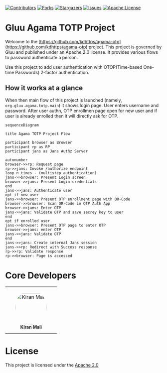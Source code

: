 [![Contributors][contributors-shield]](contributors-url)
[![Forks][forks-shield]](forks-url)
[![Stargazers][stars-shield]](stars-url)
[![Issues][issues-shield]](issues-url)
[![Apache License][license-shield]](license-url)

# Gluu Agama TOTP Project

Welcome to the [https://github.com/kdhttps/agama-otp](https://github.com/kdhttps/agama-otp) project. This project is governed by Gluu and published under an Apache 2.0 license. It provides various flows to password authenticate a person.

Use this project to add user authentication with OTOP(Time-based One-time Passwords) 2-factor authentication.

## How it works at a glance

When then main flow of this project is launched (namely, `org.gluu.agama.totp.main`) it shows login page. User enters username and password. After user authn, OTP enrollmen page open for new user and if user is already enrolled then it will directly ask for OTP.

```mermaid
sequenceDiagram

title Agama TOTP Project Flow

participant browser as Browser
participant rp as RP
participant jans as Jans Authz Server

autonumber
browser->>rp: Request page
rp->>jans: Invoke /authorize endpoint
loop n times - (multistep authentication)
jans->>browser: Present Login screen
browser->>jans: Present Login credentials
end
jans->>jans: Authenticate user
opt if new user
jans->>browser: Present OTP enrollment page with QR-Code
browser->>browser: Scan QR-Code in OTP Auth App
browser->>jans: Enter OTP
jans->>jans: Validate OTP and save secrey key to user
end
opt if enrolled user
jans->>browser: Present OTP page to enter OTP
browser->>jans: enter OTP
jans->>jans: Validate OTP
end
jans->>jans: Create internal Jans session
jans->>rp: Redirect with Success response
rp->>rp: Validate response
rp->>browser: Page is accessed
```

# Core Developers

<table>
 <tr>
  <td align="center" style="word-wrap: break-word; width: 150.0; height: 150.0">
    <a href=https://github.com/kdhttps>
        <img src="https://avatars.githubusercontent.com/u/39133739?v=4" width="100;"  style="border-radius:50%;align-items:center;justify-content:center;overflow:hidden;padding-top:10px" alt="Kiran Mali">
        <br />
        <sub style="font-size:14px"><b>Kiran Mali</b></sub>
    </a>
  </td>
 </tr>
</table>

# License

This project is licensed under the [Apache 2.0](https://github.com/kdhttps/agama-otp/blob/main/LICENSE)

<!-- This are stats url reference for this repository -->

[contributors-shield]: https://img.shields.io/github/contributors/kdhttps/agama-otp.svg?style=for-the-badge
[contributors-url]: https://github.com/kdhttps/agama-otp/graphs/contributors
[forks-shield]: https://img.shields.io/github/forks/kdhttps/agama-otp.svg?style=for-the-badge
[forks-url]: https://github.com/kdhttps/agama-otp/network/members
[stars-shield]: https://img.shields.io/github/stars/kdhttps/agama-otp?style=for-the-badge
[stars-url]: https://github.com/kdhttps/agama-otp/stargazers
[issues-shield]: https://img.shields.io/github/issues/kdhttps/agama-otp.svg?style=for-the-badge
[issues-url]: https://github.com/kdhttps/agama-otp/issues
[license-shield]: https://img.shields.io/github/license/kdhttps/agama-otp.svg?style=for-the-badge
[license-url]: https://github.com/kdhttps/agama-otp/blob/main/LICENSE
